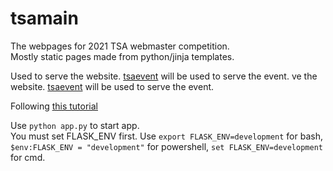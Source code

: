 # tsamain

The webpages for 2021 TSA webmaster competition.  
Mostly static pages made from python/jinja templates.

Used to serve the website. [tsaevent](https://github.com/superTyDev/tsaevent) will be used to serve the event. ve the website. [tsaevent](https://github.com/superTyDev/tsaevent) will be used to serve the event.

Following [this tutorial](https://flask.palletsprojects.com/en/2.0.x/tutorial/views/)

Use `python app.py` to start app.  
You must set FLASK_ENV first. Use `export FLASK_ENV=development` for bash, `$env:FLASK_ENV = "development"` for powershell, `set FLASK_ENV=development` for cmd.
